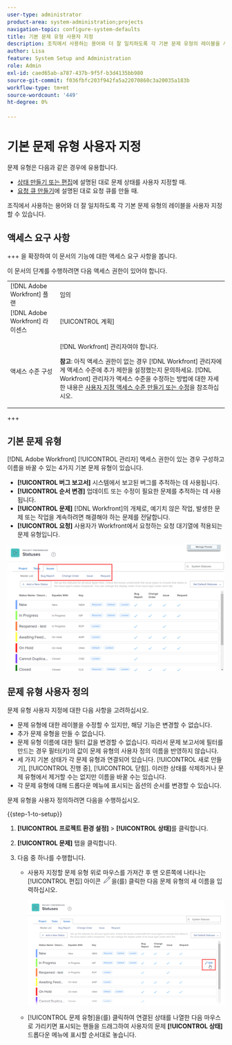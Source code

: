```yaml
---
user-type: administrator
product-area: system-administration;projects
navigation-topic: configure-system-defaults
title: 기본 문제 유형 사용자 지정
description: 조직에서 사용하는 용어와 더 잘 일치하도록 각 기본 문제 유형의 레이블을 사용자 지정할 수 있습니다. 문제 유형은 문제 상태를 사용자 정의하고 요청 대기열을 만드는 데 유용합니다.
author: Lisa
feature: System Setup and Administration
role: Admin
exl-id: caed65ab-a787-437b-9f5f-b3d4135bb980
source-git-commit: f036fbfc203f942fa5a22070860c3a20035a183b
workflow-type: tm+mt
source-wordcount: '449'
ht-degree: 0%

---
```


# 기본 문제 유형 사용자 지정

문제 유형은 다음과 같은 경우에 유용합니다.

* [상태 만들기 또는 편집](../../../administration-and-setup/customize-workfront/creating-custom-status-and-priority-labels/create-or-edit-a-status.md)에 설명된 대로 문제 상태를 사용자 지정할 때.
* [요청 큐 만들기](../../../manage-work/requests/create-and-manage-request-queues/create-request-queue.md)에 설명된 대로 요청 큐를 만들 때.

조직에서 사용하는 용어와 더 잘 일치하도록 각 기본 문제 유형의 레이블을 사용자 지정할 수 있습니다.

## 액세스 요구 사항

+++ 을 확장하여 이 문서의 기능에 대한 액세스 요구 사항을 봅니다.

이 문서의 단계를 수행하려면 다음 액세스 권한이 있어야 합니다.

<table style="table-layout:auto"> 
 <col> 
 <col> 
 <tbody> 
  <tr> 
   <td role="rowheader">[!DNL Adobe Workfront] 플랜</td> 
   <td>임의</td> 
  </tr> 
  <tr> 
   <td role="rowheader">[!DNL Adobe Workfront] 라이센스</td> 
   <td>[!UICONTROL 계획]</td> 
  </tr> 
  <tr> 
   <td role="rowheader">액세스 수준 구성</td> 
   <td> <p>[!DNL Workfront] 관리자여야 합니다.</p> <p><b>참고</b>: 아직 액세스 권한이 없는 경우 [!DNL Workfront] 관리자에게 액세스 수준에 추가 제한을 설정했는지 문의하세요. [!DNL Workfront] 관리자가 액세스 수준을 수정하는 방법에 대한 자세한 내용은 <a href="../../../administration-and-setup/add-users/configure-and-grant-access/create-modify-access-levels.md" class="MCXref xref">사용자 지정 액세스 수준 만들기 또는 수정</a>을 참조하십시오.</p> </td> 
  </tr> 
 </tbody> 
</table>

+++

## 기본 문제 유형

[!DNL Adobe Workfront] [!UICONTROL 관리자] 액세스 권한이 있는 경우 구성하고 이름을 바꿀 수 있는 4가지 기본 문제 유형이 있습니다.

* **[!UICONTROL 버그 보고서]** 시스템에서 보고된 버그를 추적하는 데 사용됩니다.
* **[!UICONTROL 순서 변경]** 업데이트 또는 수정이 필요한 문제를 추적하는 데 사용됩니다.
* **[!UICONTROL 문제]** [!DNL Workfront]의 개체로, 예기치 않은 작업, 발생한 문제 또는 작업을 계속하려면 해결해야 하는 문제를 전달합니다.
* **[!UICONTROL 요청]** 사용자가 Workfront에서 요청하는 요청 대기열에 적용되는 문제 유형입니다.

![](assets/default-issue-types.png)

## 문제 유형 사용자 정의

문제 유형 사용자 지정에 대한 다음 사항을 고려하십시오.

* 문제 유형에 대한 레이블을 수정할 수 있지만, 해당 기능은 변경할 수 없습니다.
* 추가 문제 유형을 만들 수 없습니다.
* 문제 유형 이름에 대한 필터 값을 변경할 수 없습니다. 따라서 문제 보고서에 필터를 만드는 경우 필터(키)의 값이 문제 유형의 사용자 정의 이름을 반영하지 않습니다.
* 세 가지 기본 상태가 각 문제 유형과 연결되어 있습니다. [!UICONTROL 새로 만들기], [!UICONTROL 진행 중], [!UICONTROL 닫힘]. 이러한 상태를 삭제하거나 문제 유형에서 제거할 수는 없지만 이름을 바꿀 수는 있습니다.
* 각 문제 유형에 대해 드롭다운 메뉴에 표시되는 옵션의 순서를 변경할 수 있습니다.

문제 유형을 사용자 정의하려면 다음을 수행하십시오.

{{step-1-to-setup}}

1. **[!UICONTROL 프로젝트 환경 설정]** > **[!UICONTROL 상태]**&#x200B;를 클릭합니다.

1. **[!UICONTROL 문제]** 탭을 클릭합니다.
1. 다음 중 하나를 수행합니다.

   * 사용자 지정할 문제 유형 위로 마우스를 가져간 후 맨 오른쪽에 나타나는 [!UICONTROL 편집] 아이콘 ![](assets/edit-icon.png)을(를) 클릭한 다음 문제 유형의 새 이름을 입력하십시오.

     ![](assets/customize-issue-type.png)

   * [!UICONTROL 문제 유형]을(를) 클릭하여 연결된 상태를 나열한 다음 마우스로 가리키면 표시되는 핸들을 드래그하여 사용자의 문제 **[!UICONTROL 상태]** 드롭다운 메뉴에 표시할 순서대로 놓습니다.
